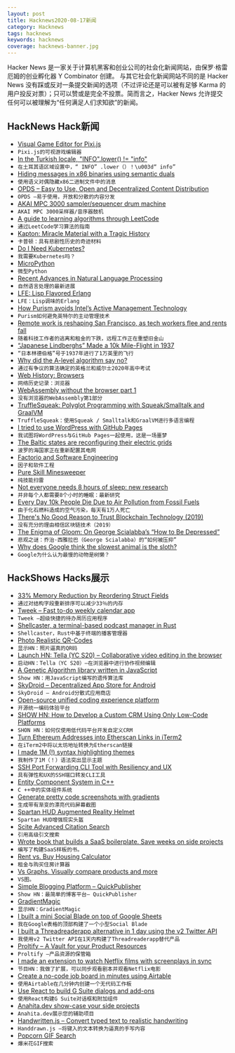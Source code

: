 ```yaml
---
layout: post
title: Hacknews2020-08-17新闻
category: Hacknews
tags: hacknews
keywords: hacknews
coverage: hacknews-banner.jpg
---
```


Hacker News 是一家关于计算机黑客和创业公司的社会化新闻网站，由保罗·格雷厄姆的创业孵化器 Y Combinator 创建。
与其它社会化新闻网站不同的是 Hacker News 没有踩或反对一条提交新闻的选项（不过评论还是可以被有足够 Karma 的用户投反对票）；只可以赞或是完全不投票。简而言之，Hacker News 允许提交任何可以被理解为“任何满足人们求知欲”的新闻。

## HackNews Hack新闻


- [Visual Game Editor for Pixi.js](https://ctjs.rocks/)
- `Pixi.js的可视游戏编辑器`
- [In the Turkish locale, "INFO".lower() != "info"](https://github.com/python/cpython/blob/fff3c28052e6b0750d6218e00acacd2fded4991a/Lib/logging/handlers.py#L802)
- `在土耳其语区域设置中，“ INFO” .lower（）！\u003d“ info”`
- [Hiding messages in x86 binaries using semantic duals](https://blog.yossarian.net/2020/08/16/Hiding-messages-in-x86-binaries-using-semantic-duals)
- `使用语义对偶隐藏x86二进制文件中的消息`
- [OPDS – Easy to Use, Open and Decentralized Content Distribution](https://opds.io/)
- `OPDS –易于使用，开放和分散的内容分发`
- [AKAI MPC 3000 sampler/sequencer drum machine](https://audiojive.com/akai-mpc-3000/)
- `AKAI MPC 3000采样器/音序器鼓机`
- [A guide to learning algorithms through LeetCode](https://github.com/labuladong/fucking-algorithm/tree/english)
- `通过LeetCode学习算法的指南`
- [Kapton: Miracle Material with a Tragic History](https://hackaday.com/2018/04/04/kapton-miracle-material-with-a-tragic-history/)
- `卡普顿：具有悲剧性历史的奇迹材料`
- [Do I Need Kubernetes?](https://mbird.biz/writing/do-i-need-kubernetes.html)
- `我需要Kubernetes吗？`
- [MicroPython](https://micropython.org/)
- `微型Python`
- [Recent Advances in Natural Language Processing](https://deponysum.com/2020/01/16/recent-advances-in-natural-language-processing-some-woolly-speculations/)
- `自然语言处理的最新进展`
- [LFE: Lisp Flavored Erlang](https://lfe.io/books/tutorial/index.html)
- `LFE：Lisp调味的Erlang`
- [How Purism avoids Intel’s Active Management Technology](https://puri.sm/learn/avoiding-intel-amt/)
- `Purism如何避免英特尔的主动管理技术`
- [Remote work is reshaping San Francisco, as tech workers flee and rents fall](https://www.wsj.com/articles/remote-work-is-reshaping-san-francisco-as-tech-workers-flee-and-rents-fall-11597413602)
- `随着科技工作者的逃离和租金的下跌，远程工作正在重塑旧金山`
- [“Japanese Lindberghs” Made a 10k Mile-Flight in 1937](https://www.airspacemag.com/airspacemag/japanese-lindberghs-180975338/)
- `“日本林德伯格”号于1937年进行了1万英里的飞行`
- [Why did the A-level algorithm say no?](https://www.bbc.co.uk/news/education-53787203)
- `通过有争议的算法确定的英格兰和威尔士2020年高中考试`
- [Web History: Browsers](https://css-tricks.com/chapter-2-browsers/)
- `网络历史记录：浏览器`
- [WebAssembly without the browser part 1](https://alexene.dev/2020/08/17/webassembly-without-the-browser-part-1.html)
- `没有浏览器的WebAssembly第1部分`
- [TruffleSqueak: Polyglot Programming with Squeak/Smalltalk and GraalVM](https://github.com/hpi-swa/trufflesqueak)
- `TruffleSqueak：使用Squeak / Smalltalk和GraalVM进行多语言编程`
- [I tried to use WordPress with GitHub Pages](https://www.melissadu.com/i-tried-to-use-wordpress-with-github-pages-and-it-was-a-nightmare/)
- `我试图将WordPress与GitHub Pages一起使用，这是一场噩梦`
- [The Baltic states are reconfiguring their electric grids](https://www.economist.com/europe/2020/08/15/why-the-baltic-states-are-reconfiguring-their-electric-grids)
- `波罗的海国家正在重新配置其电网`
- [Factorio and Software Engineering](https://blog.nindalf.com/posts/factorio-and-software-engineering/)
- `因子和软件工程`
- [Pure Skill Minesweeper](https://github.andrewt.net/mines/)
- `纯技能扫雷`
- [Not everyone needs 8 hours of sleep: new research](https://time.com/5876614/circadian-rhythm-study/)
- `并非每个人都需要8个小时的睡眠：最新研究`
- [Every Day 10k People Die Due to Air Pollution from Fossil Fuels](https://www.forbes.com/sites/rogerpielke/2020/03/10/every-day-10000-people-die-due-to-air-pollution-from-fossil-fuels/)
- `由于化石燃料造成的空气污染，每天有1万人死亡`
- [There's No Good Reason to Trust Blockchain Technology (2019)](https://www.wired.com/story/theres-no-good-reason-to-trust-blockchain-technology/)
- `没有充分的理由相信区块链技术（2019）`
- [The Enigma of Gloom: On George Scialabba’s “How to Be Depressed”](https://lareviewofbooks.org/article/the-enigma-of-gloom-on-george-scialabbas-how-to-be-depressed/)
- `悲观之谜：乔治·西雅拉巴（George Scialabba）的“如何被压抑”`
- [Why does Google think the slowest animal is the sloth?](https://www.tedsanders.com/why-does-google-think-the-slowest-animal-is-the-sloth/)
- `Google为什么认为最慢的动物是树懒？`


## HackShows Hacks展示

- [ 33% Memory Reduction by Reordering Struct Fields](https://qvault.io/2020/08/07/saving-a-third-of-our-memory-by-re-ordering-go-struct-fields)
- `通过对结构字段重新排序可以减少33％的内存`
- [ Tweek – Fast to-do weekly calendar app](https://tweek.so)
- `Tweek –超级快捷的待办周历应用程序`
- [ Shellcaster, a terminal-based podcast manager in Rust](https://github.com/jeff-hughes/shellcaster)
- `Shellcaster，Rust中基于终端的播客管理器`
- [ Photo Realistic QR-Codes](https://www.QRpicture.com)
- `显示HN：照片逼真的QR码`
- [Launch HN: Tella (YC S20) – Collaborative video editing in the browser](item?id=24158509)
- `启动HN：Tella（YC S20）–在浏览器中进行协作视频编辑`
- [ A Genetic Algorithm library written in JavaScript](https://github.com/lodenrogue/genetic-algorithm-js)
- `Show HN：用JavaScript编写的遗传算法库`
- [ SkyDroid – Decentralized App Store for Android](https://github.com/redsolver/skydroid)
- `SkyDroid – Android分散式应用商店`
- [ Open-source unified coding experience platform](https://www.reddit.com/r/Python/comments/i9g0oo/made_a_platform_for_people_to_learn_code_practice/)
- `开源统一编码体验平台`
- [SHOW HN: How to Develop a Custom CRM Using Only Low-Code Platforms](https://medium.com/@sebscholl/hot-to-develop-a-custom-crm-using-only-low-code-platforms-67da41bbe9b1)
- `SHON HN：如何仅使用低代码平台开发自定义CRM`
- [ Turn Ethereum Addresses into Etherscan Links in iTerm2](https://medium.com/@elliotaplant/turn-ethereum-addresses-into-etherscan-links-in-iterm2-77656dc48fde)
- `在iTerm2中将以太坊地址转换为Etherscan链接`
- [ I made 1M (!) syntax highlighting themes](https://www.syntaxenvy.com/0782664)
- `我制作了1M（！）语法突出显示主题`
- [ SSH Port Forwarding CLI Tool with Resiliency and UX](https://davrodpin.github.io/mole/)
- `具有弹性和UX的SSH端口转发CLI工具`
- [ Entity Component System in C++](https://github.com/stillwwater/twoecs)
- `C ++中的实体组件系统`
- [ Generate pretty code screenshots with gradients](https://www.snippetshot.com)
- `生成带有渐变的漂亮代码屏幕截图`
- [ Spartan HUD Augmented Reality Helmet](https://www.kickstarter.com/projects/realjds/spartan-hud-next-generation-augmented-reality-helmet)
- `Spartan HUD增强现实头盔`
- [ Scite Advanced Citation Search](https://medium.com/scite/scite-advanced-search-discover-research-in-context-2a3ccdb06b15)
- `引用高级引文搜索`
- [ Wrote book that builds a SaaS boilerplate. Save weeks on side projects](https://builderbook.org/book)
- `编写了构建SaaS样板的书。`
- [ Rent vs. Buy Housing Calculator](https://www.rentvsbuy.house/)
- `租金与购买住房计算器`
- [ Vs Graphs. Visually compare products and more](https://vsgraphs.ritza.co/)
- `VS图。`
- [ Simple Blogging Platform – QuickPublisher](https://www.quickpublisher.online)
- `Show HN：最简单的博客平台– QuickPublisher`
- [ GradientMagic](https://www.gradientmagic.com/)
- `显示HN：GradientMagic`
- [ I built a mini Social Blade on top of Google Sheets](https://gsuite.google.com/marketplace/app/yt_tracker_youtube_stats_analytics/952783286913)
- `我在Google表格的顶部构建了一个小型Social Blade`
- [ I built a Threadreaderapp alternative in 1 day using the v2 Twitter API](https://the.rip/)
- `我使用v2 Twitter API在1天内构建了Threadreaderapp替代产品`
- [ Proltify – A Vault for your Product Resources](https://proltify.com/?ref=hackernews)
- `Proltify –产品资源的保管箱`
- [ I made an extension to watch Netflix films with screenplays in sync](https://screenplaysubs.com/)
- `节目HN：我做了扩展，可以同步观看剧本并观看Netflix电影`
- [ Create a no-code job board in minutes using Airtable](https://pory.io/tutorials/how-to-create-a-job-board-using-airtable)
- `使用Airtable在几分钟内创建一个无代码工作板`
- [ Use React to build G Suite dialogs and add-ons](https://github.com/enuchi/React-Google-Apps-Script)
- `使用React构建G Suite对话框和附加组件`
- [ Anahita.dev show-case your side projects](https://www.anahita.dev/)
- `Anahita.dev展示您的辅助项目`
- [ Handwritten.js – Convert typed text to realistic handwriting](https://github.com/alias-rahil/handwritten.js#README)
- `Handdrawn.js –将键入的文本转换为逼真的手写内容`
- [ Popcorn GIF Search](https://popcorngifsearch.com/)
- `爆米花GIF搜索`

